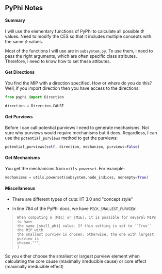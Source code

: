 ## PyPhi Notes

#### Summary

I will use the elementary functions of PyPhi to calculate all possible $\Phi$ values. Need to modify the CES so that it includes multiple concepts with the same $\phi$ values.

Most of the functions I will use are in `subsystem.py`. To use them, I need to pass the right arguments, which are often specific class atributes. Therefore, I need to know how to set these attibutes.

#### Get Directions

You find the MIP with a direction specified. How or where do you do this? Well, if you import direction then you have access to the directions:

```python
from pyphi import Direction

direction = Direction.CAUSE
```

#### Get Purviews

Before I can call potential purviews I need to generate mechanisms. Not sure why purviews would require mechanisms but it does. Regardless, I can use the `potential_purviews` method to get the purviews:

```python
potential_purviews(self, direction, mechanism, purviews=False)
```

#### Get Mechanisms

You get the mechanisms from `utils.powerset`. For example:

```python
mechanisms = utils.powerset(subsystem.node_indices, nonempty=True)
```

#### Miscellaneous

- There are different types of cuts: IIT 3.0 and "concept style"

- In line 784 of the PyPhi docs, we have `PICK_SMALLEST_PURVIEW`

> ```
> When computing a |MIC| or |MIE|, it is possible for several MIPs to have
> the same |small_phi| value. If this setting is set to ``True`` the MIP with
> the smallest purview is chosen; otherwise, the one with largest purview is
> chosen.""",
> )
> ```

So you either choose the smallest or largest purview element when calculating the core cause (maximally irreducible cause) or core effect (maximally irreducible effect)